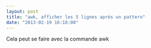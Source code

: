 ```yaml
---
layout: post
title: "awk, afficher les 5 lignes après un pattern"
date: "2013-02-19 16:18:00"
---
```

Cela peut se faire avec la commande awk 

<script src="https://pastebin.com/embed_js/N6vEQZ5q"></script>

<div style="height: 0; overflow: hidden;">awk passwd</div>
